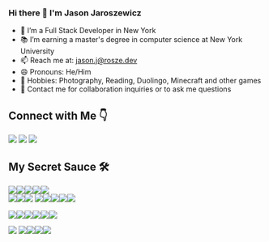 ### Hi there 👋 I'm Jason Jaroszewicz 

- 🔭 I’m a Full Stack Developer in New York
- 📚 I’m earning a master's degree in computer science at New York University
- 📫 Reach me at: jason.j@rosze.dev
- 😄 Pronouns: He/Him
- 🚀 Hobbies: Photography, Reading, Duolingo, Minecraft and other games
- 👀 Contact me for collaboration inquiries or to ask me questions

 
## Connect with Me 👇
[<img src="https://img.icons8.com/color/48/000000/linkedin.png"/>](https://www.linkedin.com/in/jason-jarosze/)
[<img src="https://img.icons8.com/color/48/000000/circled-envelope.png"/>](jason.j@rosze.dev)
[<img src="https://img.icons8.com/fluency/48/instagram-new.png"/>](https://www.instagram.com/jason.rosze/)

## My Secret Sauce 🛠
<img src="https://img.icons8.com/color/48/000000/javascript--v1.png"/><img src="https://img.icons8.com/color/48/000000/typescript.png"/><img src="https://img.icons8.com/color/48/000000/python--v1.png"/><img src="https://img.icons8.com/color/48/000000/java-coffee-cup-logo--v1.png"/><img src="https://img.icons8.com/color/48/000000/c-plus-plus-logo.png"/>  
<img src="https://img.icons8.com/color/48/000000/nodejs.png"/><img src="https://img.icons8.com/color/48/vue-js.png"/><img src="https://img.icons8.com/ultraviolet/40/000000/react--v1.png"/> <img src="https://img.icons8.com/color/48/000000/django.png"/><img src="https://img.icons8.com/color/48/000000/spring-logo.png"/><img src="https://img.icons8.com/color/48/tensorflow.png"/><img src="https://img.icons8.com/color/48/000000/mongodb.png"/><img src="https://img.icons8.com/color/48/000000/mysql-logo.png"/>   



<img src="https://img.icons8.com/color/48/000000/ubuntu--v1.png"/><img src="https://img.icons8.com/color/48/000000/mac-os-logo.png"/><img src="https://img.icons8.com/color/48/000000/windows-11.png"/><img src="https://img.icons8.com/color/48/000000/amazon-web-services.png"/><img src="https://img.icons8.com/fluency/48/jupyter.png"/><img src="https://img.icons8.com/color/48/visual-studio-code-2019.png"/>

<img src="https://img.icons8.com/color/48/000000/book-reading.png"/> <img src="https://img.icons8.com/color/48/new-york.png"/><img src="https://img.icons8.com/clouds/48/airplane-take-off.png"/><img src="https://img.icons8.com/doodle/48/minecraft-grass-cube.png"/><img src="https://img.icons8.com/external-xnimrodx-lineal-color-xnimrodx/48/external-photography-seo-and-marketing-xnimrodx-lineal-color-xnimrodx.png"/>
